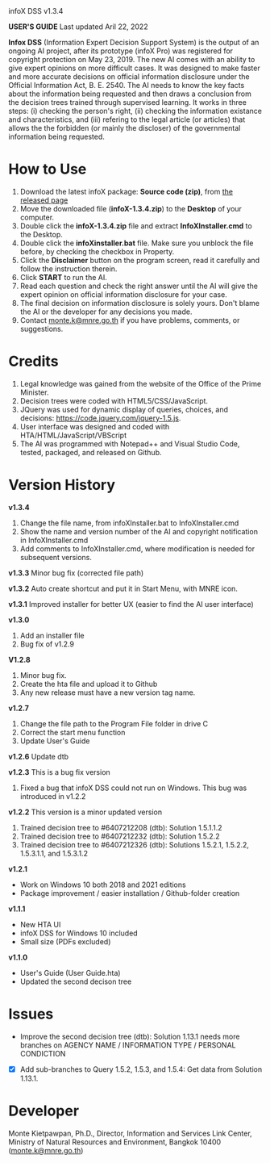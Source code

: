 <div id="g"></div>infoX DSS v1.3.4

**USER'S GUIDE**
Last updated Aril 22, 2022

**Infox DSS** (Information Expert Decision Support System) is the output of an ongoing AI project, after its prototype (infoX Pro) was registered for copyright protection on May 23, 2019. The new AI comes with an ability to give expert opinions on more difficult cases. It was designed to make faster and more accurate decisions on official information disclosure under the Official Information Act, B. E. 2540. The AI needs to know the key facts about the information being requested and then draws a conclusion from the decision trees trained through supervised learning. It works in three steps: (i) checking the person's right, (ii) checking the information existance and characteristics, and (iii) refering to the legal article (or articles) that allows the the forbidden (or mainly the discloser) of the governmental information being requested.

# How to Use
1. Download the latest infoX package: **Source code (zip)**, from <a href="https://github.com/Kietpawpan/infoX/releases">the released page</a>
2. Move the downloaded file (**infoX-1.3.4.zip**) to the **Desktop** of your computer.
3. Double click the **infoX-1.3.4.zip** file and extract **InfoXInstaller.cmd** to the Desktop.
4. Double click the **infoXinstaller.bat** file. Make sure you unblock the file before, by checking the checkbox in Property. 
5. Click the **Disclaimer** button on the program screen, read it carefully and follow the instruction therein.
6. Click **START** to run the AI. 
7. Read each question and check the right answer until the AI will give the expert opinion on official information disclosure for your case. 
8. The final decision on information disclosure is solely yours. Don't blame the AI or the developer for any decisions you made. 
9. Contact monte.k@mnre.go.th if you have problems, comments, or suggestions.

# Credits
1. Legal knowledge was gained from the website of the Office of the Prime Minister.
2. Decision trees were coded with HTML5/CSS/JavaScript. 
3. JQuery was used for dynamic display of queries, choices, and decisions: https://code.jquery.com/jquery-1.5.js. 
4. User interface was designed and coded with HTA/HTML/JavaScript/VBScript
5. The AI was programmed with Notepad++ and Visual Studio Code, tested, packaged, and released on Github.

# Version History
**v1.3.4**
1. Change the file name, from infoXInstaller.bat to InfoXInstaller.cmd
2. Show the name and version number of the AI and copyright notification in InfoXInstaller.cmd
3. Add comments to InfoXInstaller.cmd, where modification is needed for subsequent versions.

**v1.3.3**
Minor bug fix (corrected file path)

**v1.3.2**
Auto create shortcut and put it in Start Menu, with MNRE icon.

**v1.3.1**
Improved installer for better UX (easier to find the AI user interface)

**v1.3.0**
1. Add an installer file
2. Bug fix of v1.2.9

**V1.2.8**
1. Minor bug fix. 
2. Create the hta file and upload it to Github
3. Any new release must have a new version tag name.

**v1.2.7**
1. Change the file path to the Program File folder in drive C
2. Correct the start menu function
3. Update User's Guide

**v1.2.6**
Update dtb

**v1.2.3**
This is a bug fix version
1. Fixed a bug that infoX DSS could not run on Windows. This bug was introduced in v1.2.2
 
**v1.2.2**
This version is a minor updated version
1. Trained decision tree to #6407212208 (dtb): Solution 1.5.1.1.2
2. Trained decision tree to #6407212232 (dtb): Solution 1.5.2.2
3. Trained decision tree to #6407212326 (dtb): Solutions 1.5.2.1, 1.5.2.2, 1.5.3.1.1, and 1.5.3.1.2

**v1.2.1**
- Work on Windows 10 both 2018 and 2021 editions 
- Package improvement / easier installation / Github-folder creation 

**v1.1.1**
- New HTA UI
- infoX DSS for Windows 10 included
- Small size (PDFs excluded)

**v1.1.0**
- User's Guide (User Guide.hta)
- Updated the second decison tree

# Issues
- Improve the second decision tree (dtb): Solution 1.13.1 needs more branches on AGENCY NAME / INFORMATION TYPE / PERSONAL CONDICTION 
- [x] Add sub-branches to Query 1.5.2, 1.5.3, and 1.5.4: Get data from Solution 1.13.1.

# Developer
Monte Kietpawpan, Ph.D., Director, Information and Services Link Center, Ministry of Natural Resources and Environment, Bangkok 10400 (monte.k@mnre.go.th)

